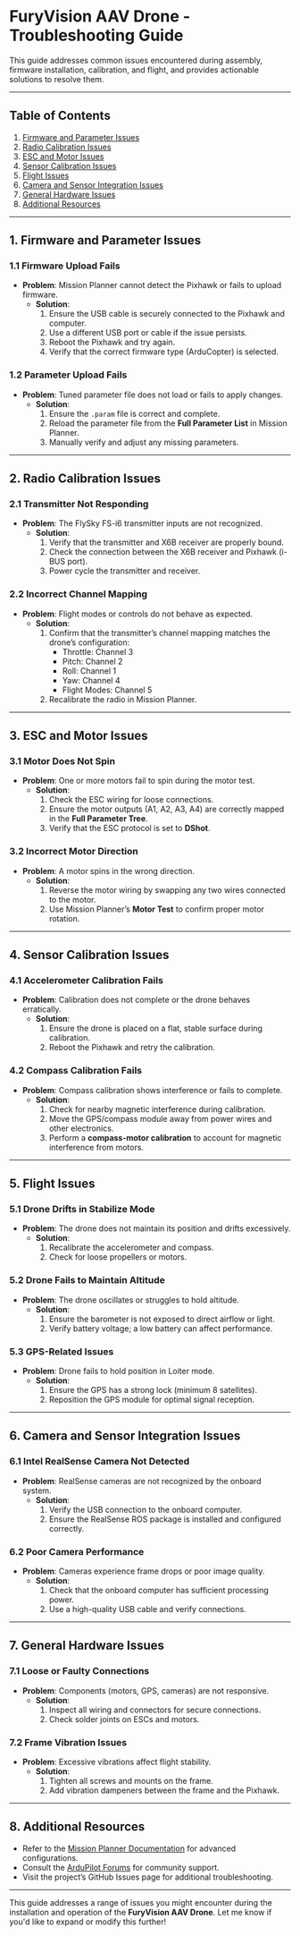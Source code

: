 
# **FuryVision AAV Drone - Troubleshooting Guide**

This guide addresses common issues encountered during assembly, firmware installation, calibration, and flight, and provides actionable solutions to resolve them.

---

## **Table of Contents**
1. [Firmware and Parameter Issues](#firmware-and-parameter-issues)
2. [Radio Calibration Issues](#radio-calibration-issues)
3. [ESC and Motor Issues](#esc-and-motor-issues)
4. [Sensor Calibration Issues](#sensor-calibration-issues)
5. [Flight Issues](#flight-issues)
6. [Camera and Sensor Integration Issues](#camera-and-sensor-integration-issues)
7. [General Hardware Issues](#general-hardware-issues)
8. [Additional Resources](#additional-resources)

---

## **1. Firmware and Parameter Issues**

### **1.1 Firmware Upload Fails**
- **Problem**: Mission Planner cannot detect the Pixhawk or fails to upload firmware.
  - **Solution**:
    1. Ensure the USB cable is securely connected to the Pixhawk and computer.
    2. Use a different USB port or cable if the issue persists.
    3. Reboot the Pixhawk and try again.
    4. Verify that the correct firmware type (ArduCopter) is selected.

### **1.2 Parameter Upload Fails**
- **Problem**: Tuned parameter file does not load or fails to apply changes.
  - **Solution**:
    1. Ensure the `.param` file is correct and complete.
    2. Reload the parameter file from the **Full Parameter List** in Mission Planner.
    3. Manually verify and adjust any missing parameters.

---

## **2. Radio Calibration Issues**

### **2.1 Transmitter Not Responding**
- **Problem**: The FlySky FS-i6 transmitter inputs are not recognized.
  - **Solution**:
    1. Verify that the transmitter and X6B receiver are properly bound.
    2. Check the connection between the X6B receiver and Pixhawk (i-BUS port).
    3. Power cycle the transmitter and receiver.

### **2.2 Incorrect Channel Mapping**
- **Problem**: Flight modes or controls do not behave as expected.
  - **Solution**:
    1. Confirm that the transmitter’s channel mapping matches the drone’s configuration:
       - Throttle: Channel 3
       - Pitch: Channel 2
       - Roll: Channel 1
       - Yaw: Channel 4
       - Flight Modes: Channel 5
    2. Recalibrate the radio in Mission Planner.

---

## **3. ESC and Motor Issues**

### **3.1 Motor Does Not Spin**
- **Problem**: One or more motors fail to spin during the motor test.
  - **Solution**:
    1. Check the ESC wiring for loose connections.
    2. Ensure the motor outputs (A1, A2, A3, A4) are correctly mapped in the **Full Parameter Tree**.
    3. Verify that the ESC protocol is set to **DShot**.

### **3.2 Incorrect Motor Direction**
- **Problem**: A motor spins in the wrong direction.
  - **Solution**:
    1. Reverse the motor wiring by swapping any two wires connected to the motor.
    2. Use Mission Planner’s **Motor Test** to confirm proper motor rotation.

---

## **4. Sensor Calibration Issues**

### **4.1 Accelerometer Calibration Fails**
- **Problem**: Calibration does not complete or the drone behaves erratically.
  - **Solution**:
    1. Ensure the drone is placed on a flat, stable surface during calibration.
    2. Reboot the Pixhawk and retry the calibration.

### **4.2 Compass Calibration Fails**
- **Problem**: Compass calibration shows interference or fails to complete.
  - **Solution**:
    1. Check for nearby magnetic interference during calibration.
    2. Move the GPS/compass module away from power wires and other electronics.
    3. Perform a **compass-motor calibration** to account for magnetic interference from motors.

---

## **5. Flight Issues**

### **5.1 Drone Drifts in Stabilize Mode**
- **Problem**: The drone does not maintain its position and drifts excessively.
  - **Solution**:
    1. Recalibrate the accelerometer and compass.
    2. Check for loose propellers or motors.

### **5.2 Drone Fails to Maintain Altitude**
- **Problem**: The drone oscillates or struggles to hold altitude.
  - **Solution**:
    1. Ensure the barometer is not exposed to direct airflow or light.
    2. Verify battery voltage; a low battery can affect performance.

### **5.3 GPS-Related Issues**
- **Problem**: Drone fails to hold position in Loiter mode.
  - **Solution**:
    1. Ensure the GPS has a strong lock (minimum 8 satellites).
    2. Reposition the GPS module for optimal signal reception.

---

## **6. Camera and Sensor Integration Issues**

### **6.1 Intel RealSense Camera Not Detected**
- **Problem**: RealSense cameras are not recognized by the onboard system.
  - **Solution**:
    1. Verify the USB connection to the onboard computer.
    2. Ensure the RealSense ROS package is installed and configured correctly.

### **6.2 Poor Camera Performance**
- **Problem**: Cameras experience frame drops or poor image quality.
  - **Solution**:
    1. Check that the onboard computer has sufficient processing power.
    2. Use a high-quality USB cable and verify connections.

---

## **7. General Hardware Issues**

### **7.1 Loose or Faulty Connections**
- **Problem**: Components (motors, GPS, cameras) are not responsive.
  - **Solution**:
    1. Inspect all wiring and connectors for secure connections.
    2. Check solder joints on ESCs and motors.

### **7.2 Frame Vibration Issues**
- **Problem**: Excessive vibrations affect flight stability.
  - **Solution**:
    1. Tighten all screws and mounts on the frame.
    2. Add vibration dampeners between the frame and the Pixhawk.

---

## **8. Additional Resources**

- Refer to the [Mission Planner Documentation](https://ardupilot.org/planner/) for advanced configurations.
- Consult the [ArduPilot Forums](https://discuss.ardupilot.org/) for community support.
- Visit the project’s GitHub Issues page for additional troubleshooting.

---

This guide addresses a range of issues you might encounter during the installation and operation of the **FuryVision AAV Drone**. Let me know if you'd like to expand or modify this further!
